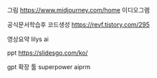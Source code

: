 
그림
https://www.midjourney.com/home
이디오그램

공식문서학습후 코드생성
https://revf.tistory.com/295

영상요약
lilys ai


ppt
https://slidesgo.com/ko/


gpt 확장 툴
superpower
aiprm

